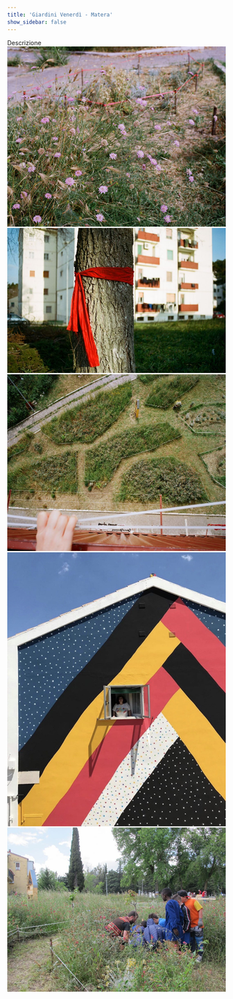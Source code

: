 ```yaml
---
title: 'Giardini Venerdì - Matera'
show_sidebar: false
---
```


Descrizione 
![](Matera_Giardini-Venerdi_02.jpg)
![](Matera_Giardini-Venerdi_03.jpg)
![](Matera_Giardini-Venerdi_04.jpg)
![](Matera_Giardini-Venerdi_05.jpg)
![](Matera_Giardini-Venerdi_06.jpg)
